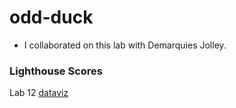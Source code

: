 # odd-duck
* I collaborated on this lab with Demarquies Jolley.


### Lighthouse Scores
Lab 12 [dataviz](./lighthouse/Lab12-dataviz.png)
